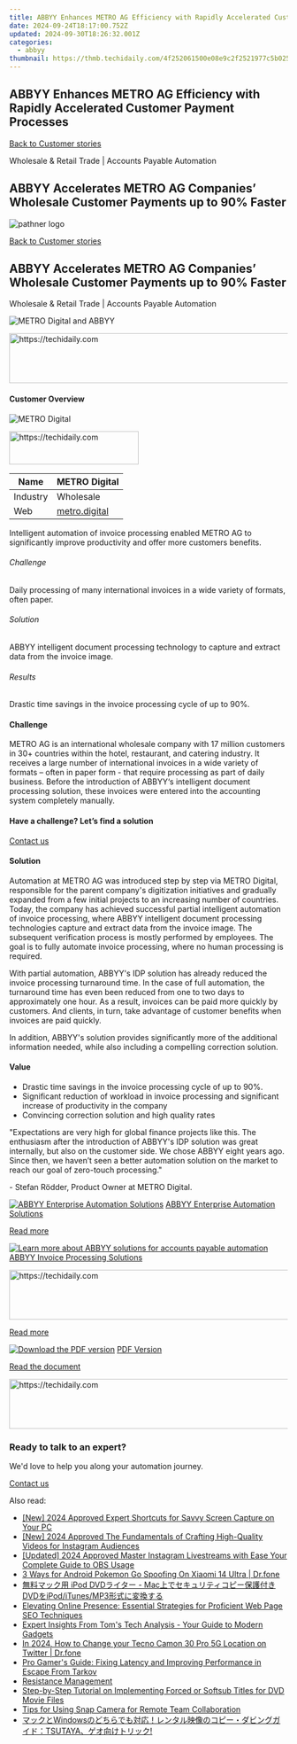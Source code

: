 ```yaml
---
title: ABBYY Enhances METRO AG Efficiency with Rapidly Accelerated Customer Payment Processes
date: 2024-09-24T18:17:00.752Z
updated: 2024-09-30T18:26:32.001Z
categories:
  - abbyy
thumbnail: https://thmb.techidaily.com/4f252061500e08e9c2f2521977c5b0253a500625454298afd84e9855ed4fbb6b.jpg
---
```


## ABBYY Enhances METRO AG Efficiency with Rapidly Accelerated Customer Payment Processes

[Back to Customer stories](https://tools.techidaily.com/abbyy/products/)

Wholesale & Retail Trade | Accounts Payable Automation

## ABBYY Accelerates METRO AG Companies’ Wholesale Customer Payments up to 90% Faster

![pathner logo](https://content.abbyy.com/-/media/project/abbyy/abbyy/logos-white/en/183283.png?h=40&iar=0&w=120)

[Back to Customer stories](https://tools.techidaily.com/abbyy/products/)

## ABBYY Accelerates METRO AG Companies’ Wholesale Customer Payments up to 90% Faster

Wholesale & Retail Trade | Accounts Payable Automation 

![METRO Digital and ABBYY](https://static3.abbyy.com/abbyycommedia/37641/metro-digital-case-study-intelligent-document-processing-en_tn_556x303.jpg) 

<!-- affiliate ads begin -->
<a href="https://aligracehair.sjv.io/c/5597632/1925473/19272" target="_top" id="1925473">
  <img src="//a.impactradius-go.com/display-ad/19272-1925473" border="0" alt="https://techidaily.com" width="728" height="90"/>
</a>
<img height="0" width="0" src="https://aligracehair.sjv.io/i/5597632/1925473/19272" style="position:absolute;visibility:hidden;" border="0" />
<!-- affiliate ads end -->

#### Customer Overview

![METRO Digital](https://static5.abbyy.com/abbyycommedia/36404/logo_metrodigital.png) 

<!-- affiliate ads begin -->
<a href="https://25home.pxf.io/c/5597632/2148640/16836" target="_top" id="2148640">
  <img src="//a.impactradius-go.com/display-ad/16836-2148640" border="0" alt="https://techidaily.com" width="234" height="60"/>
</a>
<img height="0" width="0" src="https://25home.pxf.io/i/5597632/2148640/16836" style="position:absolute;visibility:hidden;" border="0" />
<!-- affiliate ads end -->

| Name     | METRO Digital                           |
| -------- | --------------------------------------- |
| Industry | Wholesale                               |
| Web      | [metro.digital](https://metro.digital/) |

Intelligent automation of invoice processing enabled METRO AG to significantly improve productivity and offer more customers benefits.

###### Challenge

Daily processing of many international invoices in a wide variety of formats, often paper.

###### Solution

ABBYY intelligent document processing technology to capture and extract data from the invoice image.

###### Results

Drastic time savings in the invoice processing cycle of up to 90%.

#### Challenge

METRO AG is an international wholesale company with 17 million customers in 30+ countries within the hotel, restaurant, and catering industry. It receives a large number of international invoices in a wide variety of formats – often in paper form - that require processing as part of daily business. Before the introduction of ABBYY‘s intelligent document processing solution, these invoices were entered into the accounting system completely manually.

#### Have a challenge? Let’s find a solution  

[Contact us](https://tools.techidaily.com/abbyy/products/) 

#### Solution

Automation at METRO AG was introduced step by step via METRO Digital, responsible for the parent company's digitization initiatives and gradually expanded from a few initial projects to an increasing number of countries. Today, the company has achieved successful partial intelligent automation of invoice processing, where ABBYY intelligent document processing technologies capture and extract data from the invoice image. The subsequent verification process is mostly performed by employees. The goal is to fully automate invoice processing, where no human processing is required.

With partial automation, ABBYY's IDP solution has already reduced the invoice processing turnaround time. In the case of full automation, the turnaround time has even been reduced from one to two days to approximately one hour. As a result, invoices can be paid more quickly by customers. And clients, in turn, take advantage of customer benefits when invoices are paid quickly.

In addition, ABBYY's solution provides significantly more of the additional information needed, while also including a compelling correction solution.

#### Value

* Drastic time savings in the invoice processing cycle of up to 90%.
* Significant reduction of workload in invoice processing and significant increase of productivity in the company
* Convincing correction solution and high quality rates

 "Expectations are very high for global finance projects like this. The enthusiasm after the introduction of ABBYY's IDP solution was great internally, but also on the customer side. We chose ABBYY eight years ago. Since then, we haven’t seen a better automation solution on the market to reach our goal of zero-touch processing."

 \- Stefan Rödder, Product Owner at METRO Digital.

[![ABBYY Enterprise Automation Solutions](https://static4.abbyy.com/abbyycommedia/20389/ng-fung-360x162.jpg)](https://tools.techidaily.com/abbyy/products/) [ABBYY Enterprise Automation Solutions](https://tools.techidaily.com/abbyy/products/) 

[Read more](https://tools.techidaily.com/abbyy/products/) 

[![Learn more about ABBYY solutions for accounts payable automation](https://static4.abbyy.com/abbyycommedia/14351/1-accounts-payable.jpg)](https://tools.techidaily.com/abbyy/products/) [ABBYY Invoice Processing Solutions](https://tools.techidaily.com/abbyy/products/) 

<!-- affiliate ads begin -->
<a href="https://appsumo.8odi.net/c/5597632/2105859/7443" target="_top" id="2105859">
  <img src="//a.impactradius-go.com/display-ad/7443-2105859" border="0" alt="https://techidaily.com" width="728" height="90"/>
</a>
<img height="0" width="0" src="https://appsumo.8odi.net/i/5597632/2105859/7443" style="position:absolute;visibility:hidden;" border="0" />
<!-- affiliate ads end -->

[Read more](https://tools.techidaily.com/abbyy/products/) 

[![Download the PDF version](https://static3.abbyy.com/abbyycommedia/37643/metro-digital-case-study-intelligent-document-processing-en_tn_360x162.jpg)](https://static1.abbyy.com/abbyycommedia/37651/metro-digital-case-study-intelligent-document-processing-en.pdf "PDF Version") [PDF Version](https://static1.abbyy.com/abbyycommedia/37651/metro-digital-case-study-intelligent-document-processing-en.pdf "PDF Version") 

[Read the document](https://static1.abbyy.com/abbyycommedia/37651/metro-digital-case-study-intelligent-document-processing-en.pdf "PDF Version") 

<!-- affiliate ads begin -->
<a href="https://ephamedtechinc.pxf.io/c/5597632/2130529/26400" target="_top" id="2130529">
  <img src="//a.impactradius-go.com/display-ad/26400-2130529" border="0" alt="https://techidaily.com" width="728" height="90"/>
</a>
<img height="0" width="0" src="https://ephamedtechinc.pxf.io/i/5597632/2130529/26400" style="position:absolute;visibility:hidden;" border="0" />
<!-- affiliate ads end -->

### Ready to talk to an expert?

We'd love to help you along your automation journey.

[Contact us](https://tools.techidaily.com/abbyy/products/)

<ins class="adsbygoogle"
     style="display:block"
     data-ad-format="autorelaxed"
     data-ad-client="ca-pub-7571918770474297"
     data-ad-slot="1223367746"></ins>

<ins class="adsbygoogle"
     style="display:block"
     data-ad-client="ca-pub-7571918770474297"
     data-ad-slot="8358498916"
     data-ad-format="auto"
     data-full-width-responsive="true"></ins>

<span class="atpl-alsoreadstyle">Also read:</span>
<div><ul>
<li><a href="https://screen-sharing-recording.techidaily.com/new-2024-approved-expert-shortcuts-for-savvy-screen-capture-on-your-pc/"><u>[New] 2024 Approved Expert Shortcuts for Savvy Screen Capture on Your PC</u></a></li>
<li><a href="https://instagram-video-recordings.techidaily.com/new-2024-approved-the-fundamentals-of-crafting-high-quality-videos-for-instagram-audiences/"><u>[New] 2024 Approved The Fundamentals of Crafting High-Quality Videos for Instagram Audiences</u></a></li>
<li><a href="https://screen-activity-recording.techidaily.com/updated-2024-approved-master-instagram-livestreams-with-ease-your-complete-guide-to-obs-usage/"><u>[Updated] 2024 Approved Master Instagram Livestreams with Ease Your Complete Guide to OBS Usage</u></a></li>
<li><a href="https://android-pokemon-go.techidaily.com/3-ways-for-android-pokemon-go-spoofing-on-xiaomi-14-ultra-drfone-by-drfone-virtual-android/"><u>3 Ways for Android Pokemon Go Spoofing On Xiaomi 14 Ultra | Dr.fone</u></a></li>
<li><a href="https://solve-latest.techidaily.com/ipod-dvd-macdvdipoditunesmp3/"><u>無料マック用 iPod DVDライター - Mac上でセキュリティコピー保護付きDVDをiPod/iTunes/MP3形式に変換する</u></a></li>
<li><a href="https://solve-latest.techidaily.com/elevating-online-presence-essential-strategies-for-proficient-web-page-seo-techniques/"><u>Elevating Online Presence: Essential Strategies for Proficient Web Page SEO Techniques</u></a></li>
<li><a href="https://hardware-help.techidaily.com/expert-insights-from-toms-tech-analysis-your-guide-to-modern-gadgets/"><u>Expert Insights From Tom's Tech Analysis - Your Guide to Modern Gadgets</u></a></li>
<li><a href="https://location-social.techidaily.com/in-2024-how-to-change-your-tecno-camon-30-pro-5g-location-on-twitter-drfone-by-drfone-virtual-android/"><u>In 2024, How to Change your Tecno Camon 30 Pro 5G Location on Twitter | Dr.fone</u></a></li>
<li><a href="https://win-solutions.techidaily.com/pro-gamers-guide-fixing-latency-and-improving-performance-in-escape-from-tarkov/"><u>Pro Gamer's Guide: Fixing Latency and Improving Performance in Escape From Tarkov</u></a></li>
<li><a href="https://win-able.techidaily.com/resistance-management/"><u>Resistance Management</u></a></li>
<li><a href="https://solve-latest.techidaily.com/step-by-step-tutorial-on-implementing-forced-or-softsub-titles-for-dvd-movie-files/"><u>Step-by-Step Tutorial on Implementing Forced or Softsub Titles for DVD Movie Files</u></a></li>
<li><a href="https://snapchat-videos.techidaily.com/tips-for-using-snap-camera-for-remote-team-collaboration/"><u>Tips for Using Snap Camera for Remote Team Collaboration</u></a></li>
<li><a href="https://solve-latest.techidaily.com/windowstsutaya/"><u>マックとWindowsのどちらでも対応！レンタル映像のコピー・ダビングガイド：TSUTAYA、ゲオ向けトリック!</u></a></li>
</ul></div>

